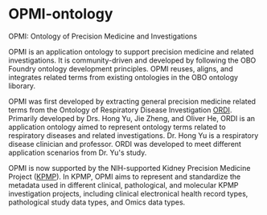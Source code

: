 # OPMI-ontology
OPMI: Ontology of Precision Medicine and Investigations

OPMI is an application ontology to support precision medicine and related investigations. It is community-driven and developed by following the OBO Foundry ontology development principles. OPMI reuses, aligns, and integrates related terms from existing ontologies in the OBO ontology liborary.

OPMI was first developed by extracting general precision medicine related terms from the Ontology of Respiratory Disease Investigation [ORDI](https://github.com/OPMI/ordi). Primarily developed by Drs. Hong Yu, Jie Zheng, and Oliver He, ORDI is an application ontology aimed to represent ontology terms related to respiratory diseases and related investigations. Dr. Hong Yu is a respiratory disease clinician and professor. ORDI was developed to meet different application scenarios from Dr. Yu's study.

OPMI is now supported by the NIH-supported Kidney Precision Medicine Project ([KPMP](http://kpmp.org)). In KPMP, OPMI aims to represent and standardize the metadata used in different clinical, pathological, and molecular KPMP investigation projects, including clinical electronical health record types, pathological study data types, and Omics data types.  
